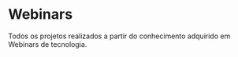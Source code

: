 # Webinars
Todos os projetos realizados a partir do conhecimento adquirido em Webinars de tecnologia.
